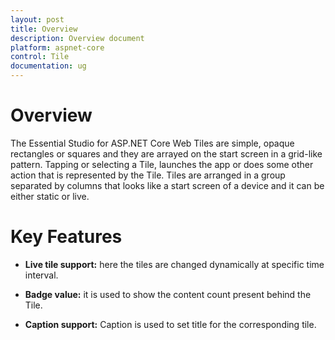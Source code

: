 ```yaml
---
layout: post
title: Overview
description: Overview document
platform: aspnet-core
control: Tile 
documentation: ug
---
```


# Overview

The Essential Studio for ASP.NET Core Web Tiles are simple, opaque rectangles or squares and they are arrayed on the start screen in a grid-like pattern. Tapping or selecting a Tile, launches the app or does some other action that is represented by the Tile. Tiles are arranged in a group separated by columns that looks like a start screen of a device and it can be either static or live. 

# Key Features

*	**Live tile support:** here the tiles are changed dynamically at specific time interval.

*	**Badge value:** it is used to show the content count present behind the Tile.
 
*	**Caption support:** Caption is used to set title for the corresponding tile. 
